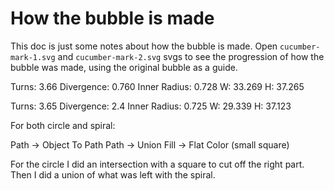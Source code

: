# How the bubble is made

This doc is just some notes about how the bubble is made.
Open `cucumber-mark-1.svg` and `cucumber-mark-2.svg` svgs to see the progression
of how the bubble was made, using the original bubble as a guide.

Turns: 3.66
Divergence: 0.760
Inner Radius: 0.728
W: 33.269
H: 37.265

Turns: 3.65
Divergence: 2.4
Inner Radius: 0.725
W: 29.339
H: 37.123

For both circle and spiral:

  Path -> Object To Path
  Path -> Union
  Fill -> Flat Color (small square)

For the circle I did an intersection with a square to cut off the right part.
Then I did a union of what was left with the spiral.
